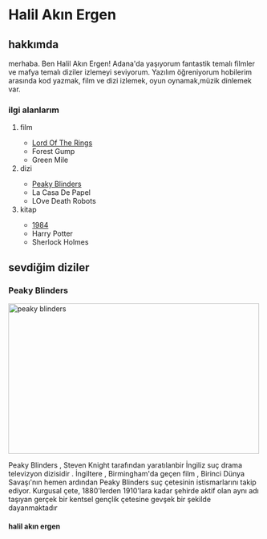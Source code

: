 <!DOCTYPE html>
<html lang="en">

<head>
  <meta charset="UTF-8">
  <meta http-equiv="X-UA-Compatible" content="IE=edge">
  <meta name="viewport" content="width=device-width, initial-scale=1.0">
  <title>Document</title>
</head>

<body>
  <h1>Halil Akın Ergen</h1>
  <h2>hakkımda</h2>
  <p>merhaba. Ben Halil Akın Ergen! Adana'da yaşıyorum fantastik temalı filmler ve mafya temalı diziler izlemeyi
    seviyorum. Yazılım öğreniyorum hobilerim arasında kod yazmak, film ve dizi izlemek, oyun oynamak,müzik dinlemek var.
  </p>
  <h3>ilgi alanlarım</h3>
  <ol>
    <li>film</li>
    <ul>
      <li><a href="https://www.imdb.com/title/tt0120737/" target="_blank">Lord Of The Rings</a></li>
      <li>Forest Gump</li>
      <li>Green Mile</li>
    </ul>
    <li>dizi</li>
    <ul>
      <li><a href="https://www.imdb.com/title/tt2442560/" target="_blank">Peaky Blinders</a></li>
      <li>La Casa De Papel</li>
      <li>LOve Death Robots</li>
    </ul>
    <li>kitap</li>
    <ul>
      <li><a href="https://tr.wikipedia.org/wiki/Bin_Dokuz_Y%C3%BCz_Seksen_D%C3%B6rt" target="_blank">1984</a></li>
      <li>Harry Potter</li>
      <li>Sherlock Holmes</li>
    </ul>
  </ol>
  <h2>sevdiğim diziler</h2>
  <h3>Peaky Blinders</h3>
  <img src="https://www.diken.com.tr/wp-content/uploads/2021/12/20211202-peaky-blinders-bbc.jpg" alt="peaky blinders"
    height="300" width="500">
  <p>Peaky Blinders , Steven Knight tarafından yaratılanbir İngiliz suç drama televizyon dizisidir . İngiltere ,
    Birmingham'da geçen film , Birinci Dünya Savaşı'nın hemen ardından Peaky Blinders suç çetesinin istismarlarını takip
    ediyor. Kurgusal çete, 1880'lerden 1910'lara kadar şehirde aktif olan aynı adı taşıyan gerçek bir kentsel gençlik
    çetesine gevşek bir şekilde dayanmaktadır</p>
  <h4>halil akın ergen</h4>
</body>

</html>
